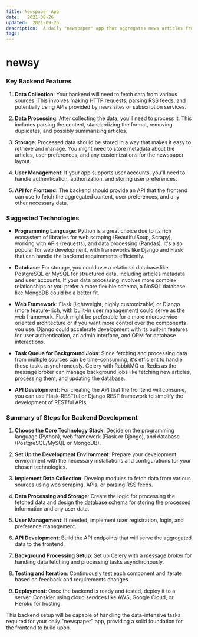 ```yaml
---
title: Newspaper App
date:   2021-09-26
updated:  2021-09-26
description:  A daily "newspaper" app that aggregates news articles from various sources and presents them in a user-friendly format.
tags:
---
```

# newsy

### Key Backend Features

1. **Data Collection**: Your backend will need to fetch data from various sources. This involves making HTTP requests, parsing RSS feeds, and potentially using APIs provided by news sites or subscription services.

2. **Data Processing**: After collecting the data, you'll need to process it. This includes parsing the content, standardizing the format, removing duplicates, and possibly summarizing articles.

3. **Storage**: Processed data should be stored in a way that makes it easy to retrieve and manage. You might need to store metadata about the articles, user preferences, and any customizations for the newspaper layout.

4. **User Management**: If your app supports user accounts, you'll need to handle authentication, authorization, and storing user preferences.

5. **API for Frontend**: The backend should provide an API that the frontend can use to fetch the aggregated content, user preferences, and any other necessary data.

### Suggested Technologies

- **Programming Language**: Python is a great choice due to its rich ecosystem of libraries for web scraping (BeautifulSoup, Scrapy), working with APIs (requests), and data processing (Pandas). It's also popular for web development, with frameworks like Django and Flask that can handle the backend requirements efficiently.

- **Database**: For storage, you could use a relational database like PostgreSQL or MySQL for structured data, including articles metadata and user accounts. If your data processing involves more complex relationships or you prefer a more flexible schema, a NoSQL database like MongoDB could be a better fit.

- **Web Framework**: Flask (lightweight, highly customizable) or Django (more feature-rich, with built-in user management) could serve as the web framework. Flask might be preferable for a more microservice-oriented architecture or if you want more control over the components you use. Django could accelerate development with its built-in features for user authentication, an admin interface, and ORM for database interactions.

- **Task Queue for Background Jobs**: Since fetching and processing data from multiple sources can be time-consuming, it's efficient to handle these tasks asynchronously. Celery with RabbitMQ or Redis as the message broker can manage background jobs like fetching new articles, processing them, and updating the database.

- **API Development**: For creating the API that the frontend will consume, you can use Flask-RESTful or Django REST framework to simplify the development of RESTful APIs.

### Summary of Steps for Backend Development

1. **Choose the Core Technology Stack**: Decide on the programming language (Python), web framework (Flask or Django), and database (PostgreSQL/MySQL or MongoDB).

2. **Set Up the Development Environment**: Prepare your development environment with the necessary installations and configurations for your chosen technologies.

3. **Implement Data Collection**: Develop modules to fetch data from various sources using web scraping, APIs, or parsing RSS feeds.

4. **Data Processing and Storage**: Create the logic for processing the fetched data and design the database schema for storing the processed information and any user data.

5. **User Management**: If needed, implement user registration, login, and preference management.

6. **API Development**: Build the API endpoints that will serve the aggregated data to the frontend.

7. **Background Processing Setup**: Set up Celery with a message broker for handling data fetching and processing tasks asynchronously.

8. **Testing and Iteration**: Continuously test each component and iterate based on feedback and requirements changes.

9. **Deployment**: Once the backend is ready and tested, deploy it to a server. Consider using cloud services like AWS, Google Cloud, or Heroku for hosting.

This backend setup will be capable of handling the data-intensive tasks required for your daily "newspaper" app, providing a solid foundation for the frontend to build upon.
